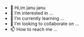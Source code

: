 - 👋 Hi,im janu janu
- 👀 I’m interested in ...
- 🌱 I’m currently learning ...
- 💞️ I’m looking to collaborate on ...
- 📫 How to reach me ...

<!---
goraravinder/goraravinder is a ✨ special ✨ repository because its `README.md` (this file) appears on your GitHub profile.
You can click the Preview link to take a look at your changes.
--->
